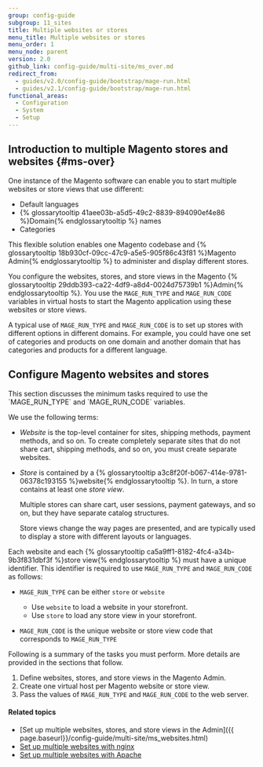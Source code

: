 ```yaml
---
group: config-guide
subgroup: 11_sites
title: Multiple websites or stores
menu_title: Multiple websites or stores
menu_order: 1
menu_node: parent
version: 2.0
github_link: config-guide/multi-site/ms_over.md
redirect_from:
  - guides/v2.0/config-guide/bootstrap/mage-run.html
  - guides/v2.1/config-guide/bootstrap/mage-run.html
functional_areas:
  - Configuration
  - System
  - Setup
---
```


## Introduction to multiple Magento stores and websites {#ms-over}
One instance of the Magento software can enable you to start multiple websites or store views that use different:

*   Default languages
*   {% glossarytooltip 41aee03b-a5d5-49c2-8839-894090ef4e86 %}Domain{% endglossarytooltip %} names
*   Categories

This flexible solution enables one Magento codebase and {% glossarytooltip 18b930cf-09cc-47c9-a5e5-905f86c43f81 %}Magento Admin{% endglossarytooltip %} to administer and display different stores.

You configure the websites, stores, and store views in the Magento {% glossarytooltip 29ddb393-ca22-4df9-a8d4-0024d75739b1 %}Admin{% endglossarytooltip %}. You use the `MAGE_RUN_TYPE` and `MAGE_RUN_CODE` variables in virtual hosts to start the Magento application using these websites or store views. 

A typical use of `MAGE_RUN_TYPE` and `MAGE_RUN_CODE` is to set up stores with different options in different domains. For example, you could have one set of categories and products on one domain and another domain that has categories and products for a different language.

<h2 id="magerun-conf">Configure Magento websites and stores</h2>
This section discusses the minimum tasks required to use the `MAGE_RUN_TYPE` and `MAGE_RUN_CODE` variables. 

We use the following terms:

*	*Website* is the top-level container for sites, shipping methods, payment methods, and so on. To create completely separate sites that do not share cart, shipping methods, and so on,  you must create separate websites. 

*	*Store* is contained by a {% glossarytooltip a3c8f20f-b067-414e-9781-06378c193155 %}website{% endglossarytooltip %}. In turn, a store contains at least one *store view*. 

	Multiple stores can share cart, user sessions, payment gateways, and so on, but they have separate catalog structures. 

	Store views change the way pages are presented, and are typically used to display a store with different layouts or languages. 

Each website and each {% glossarytooltip ca5a9ff1-8182-4fc4-a34b-9b3f831dbf3f %}store view{% endglossarytooltip %} must have a unique identifier. This identifier is required to use `MAGE_RUN_TYPE` and `MAGE_RUN_CODE` as follows:

*	`MAGE_RUN_TYPE` can be either `store` or `website`

	*	Use `website` to load a website in your storefront.
	*	Use `store` to load any store view in your storefront.

*	`MAGE_RUN_CODE` is the unique website or store view code that corresponds to `MAGE_RUN_TYPE`

Following is a summary of the tasks you must perform. More details are provided in the sections that follow.

1.	Define websites, stores, and store views in the Magento Admin.
2.	Create one virtual host per Magento website or store view.
3.	Pass the values of `MAGE_RUN_TYPE` and `MAGE_RUN_CODE` to the web server.

#### Related topics
*	[Set up multiple websites, stores, and store views in the Admin]({{ page.baseurl}}/config-guide/multi-site/ms_websites.html)
*	[Set up multiple websites with nginx]({{page.baseurl}}/config-guide/multi-site/ms_nginx.html)
*	[Set up multiple websites with Apache]({{page.baseurl}}/config-guide/multi-site/ms_apache.html)
